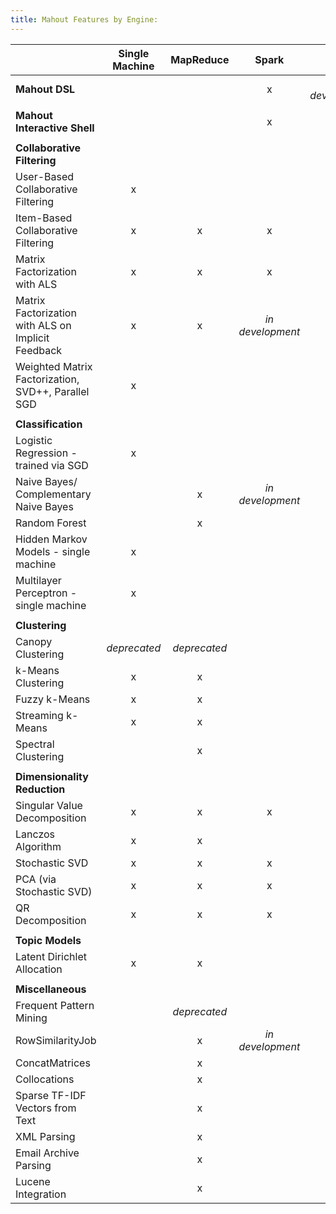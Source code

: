 ```yaml
---
title: Mahout Features by Engine:
---
```

|                    | Single Machine | MapReduce | Spark | h2o | Flink
---------------------------------------------|:----------------:|:-----------:|:------:|:---:|:----:|
**Mahout DSL**| | | x | *in development*|*in development*|
||
**Mahout Interactive Shell**| | | x |
||
**Collaborative Filtering**|
    User-Based Collaborative Filtering           | x |
    Item-Based Collaborative Filtering           | x | x | x |
    Matrix Factorization with ALS | x | x | x |
    Matrix Factorization with ALS on Implicit Feedback | x | x | *in development* |
    Weighted Matrix Factorization, SVD++, Parallel SGD  | x | | 
||
**Classification**| | |
    Logistic Regression - trained via SGD   | x |
    Naive Bayes/ Complementary Naive Bayes  | | x | *in development* |
    Random Forest | | x|
    Hidden Markov Models - single machine  | x |
    Multilayer Perceptron - single machine | x |
||
**Clustering**||
    Canopy Clustering  | *deprecated* | *deprecated*| 
    k-Means Clustering   | x | x |  
    Fuzzy k-Means   | x | x |  
    Streaming k-Means   | x | x |  
    Spectral Clustering   |  | x |  
||
**Dimensionality Reduction**||
    Singular Value Decomposition | x | x | x|
    Lanczos Algorithm  | x | x | 
    Stochastic SVD  | x | x | x |
    PCA (via Stochastic SVD) | x | x | x |
    QR Decomposition         | x | x | x |
||
**Topic Models**||
    Latent Dirichlet Allocation  | x | x |
||
**Miscellaneous**||
    Frequent Pattern Mining  |  | *deprecated* |
    RowSimilarityJob   |  | x | *in development* | 
    ConcatMatrices  |  | x |
    Collocations  |  | x |  
    Sparse TF-IDF Vectors from Text |  | x |
    XML Parsing|  | x |
    Email Archive Parsing |  | x | 
    Lucene Integration |  | x |
    



